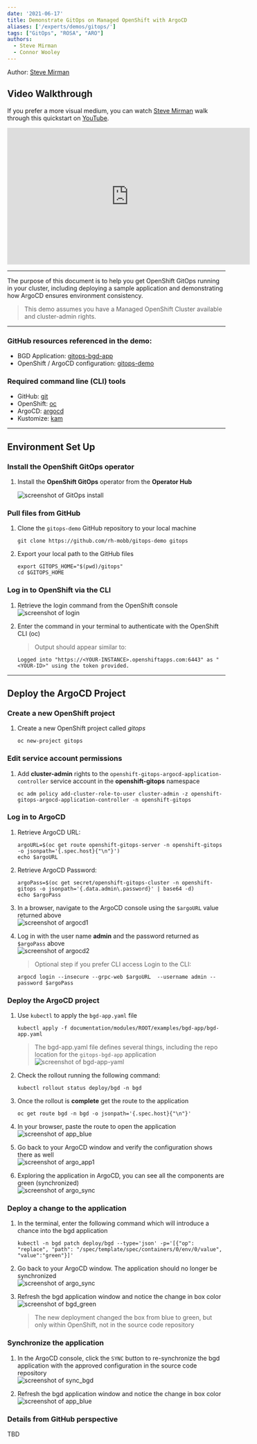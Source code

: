 ```yaml
---
date: '2021-06-17'
title: Demonstrate GitOps on Managed OpenShift with ArgoCD
aliases: ['/experts/demos/gitops/']
tags: ["GitOps", "ROSA", "ARO"]
authors:
  - Steve Mirman
  - Connor Wooley
---
```


Author: [Steve Mirman](https://twitter.com/stevemirman)

## Video Walkthrough

If you prefer a more visual medium, you can watch [Steve Mirman](https://twitter.com/stevemirman) walk through this quickstart on [YouTube](https://www.youtube.com/watch?v=Gi18iemF1yI).

<iframe width="560" height="315" src="https://www.youtube.com/embed/Gi18iemF1yI" title="YouTube video player" frameborder="0" allow="accelerometer; autoplay; clipboard-write; encrypted-media; gyroscope; picture-in-picture" allowfullscreen></iframe>

<hr>

The purpose of this document is to help you get  OpenShift GitOps running in your cluster, including deploying a sample application and demonstrating how ArgoCD ensures environment consistency.

>This demo assumes you have a Managed OpenShift Cluster available and cluster-admin rights.
<hr>

### GitHub resources referenced in the demo:

- BGD Application: [gitops-bgd-app](https://github.com/rh-mobb/gitops-bgd-app) <br>
- OpenShift / ArgoCD configuration:  [gitops-demo](https://github.com/rh-mobb/gitops-demo)

### Required command line (CLI) tools

- GitHub: [git](https://git-scm.com/download/)
- OpenShift: [oc](https://docs.openshift.com/container-platform/4.2/cli_reference/openshift_cli/getting-started-cli.html#cli-installing-cli_cli-developer-commands)
- ArgoCD: [argocd](https://argoproj.github.io/argo-cd/cli_installation/)
- Kustomize: [kam](https://kubectl.docs.kubernetes.io/installation/kustomize/)

<hr>

## Environment Set Up

### Install the OpenShift GitOps operator

1. Install the **OpenShift GitOps** operator from the **Operator Hub**

    ![screenshot of GitOps install](./gitops_operator.png)

### Pull files from GitHub

1. Clone the `gitops-demo` GitHub repository to your local machine
    ```
    git clone https://github.com/rh-mobb/gitops-demo gitops
    ```

2. Export your local path to the GitHub files
    ```
    export GITOPS_HOME="$(pwd)/gitops"
    cd $GITOPS_HOME
    ```

### Log in to OpenShift via the CLI

1. Retrieve the login command from the OpenShift console <br>
    ![screenshot of login](./oc_login.png)

2. Enter the command in your terminal to authenticate with the OpenShift CLI (oc)
    >Output should appear similar to:
    ```
    Logged into "https://<YOUR-INSTANCE>.openshiftapps.com:6443" as "<YOUR-ID>" using the token provided.
    ```
<hr>

## Deploy the ArgoCD Project

### Create a new OpenShift project

1. Create a new OpenShift project called *gitops*
    ```
    oc new-project gitops
    ```

### Edit service account permissions

1. Add **cluster-admin** rights to the `openshift-gitops-argocd-application-controller` service account in the **openshift-gitops** namespace
    ```
    oc adm policy add-cluster-role-to-user cluster-admin -z openshift-gitops-argocd-application-controller -n openshift-gitops
    ```

### Log in to ArgoCD

1. Retrieve ArgoCD URL:
    ```
    argoURL=$(oc get route openshift-gitops-server -n openshift-gitops -o jsonpath='{.spec.host}{"\n"}')
    echo $argoURL
    ```

2. Retrieve ArgoCD Password:
    ```
    argoPass=$(oc get secret/openshift-gitops-cluster -n openshift-gitops -o jsonpath='{.data.admin\.password}' | base64 -d)
    echo $argoPass
    ```

3. In a browser, navigate to the ArgoCD console using the `$argoURL` value returned above <br>
    ![screenshot of argocd1](./argo1.png)

4. Log in with the user name **admin** and the password returned as `$argoPass` above <br>
    ![screenshot of argocd2](./argo2.png)

    >Optional step if you prefer CLI access
Login to the CLI:
    ```
    argocd login --insecure --grpc-web $argoURL  --username admin --password $argoPass
    ```

### Deploy the ArgoCD project

1. Use `kubectl` to apply the `bgd-app.yaml` file
    ```
    kubectl apply -f documentation/modules/ROOT/examples/bgd-app/bgd-app.yaml
    ```
    >The bgd-app.yaml file defines several things, including the repo location for the `gitops-bgd-app` application<br>
    ![screenshot of bgd-app-yaml](./bgd-app-yaml.png)

2. Check the rollout running the following command:
    ```
    kubectl rollout status deploy/bgd -n bgd
    ```

3. Once the rollout is **complete** get the route to the application
    ```
    oc get route bgd -n bgd -o jsonpath='{.spec.host}{"\n"}'
    ```

4. In your browser, paste the route to open the application <br>
    ![screenshot of app_blue](./app_blue.png)

5. Go back to your ArgoCD window and verify the configuration shows there as well <br>
    ![screenshot of argo_app1](./argo_app1.png)

6. Exploring the application in ArgoCD, you can see all the components are green (synchronized) <br>
    ![screenshot of argo_sync](./argo_sync.png)

### Deploy a change to the application

1. In the terminal, enter the following command which will introduce a chance into the bgd application
    ```
    kubectl -n bgd patch deploy/bgd --type='json' -p='[{"op": "replace", "path": "/spec/template/spec/containers/0/env/0/value", "value":"green"}]'
    ```

2. Go back to your ArgoCD window.  The application should no longer be synchronized <br>
    ![screenshot of argo_sync](./argo_out_of_sync.png)

3. Refresh the bgd application window and notice the change in box color<br>
    ![screenshot of bgd_green](./bgd_green.png)
    > The new deployment changed the box from blue to green, but only within OpenShift, not in the source code repository

### Synchronize the application

1. In the ArgoCD console, click the `SYNC` button to re-synchronize the bgd application with the approved configuration in the source code repository <br>
    ![screenshot of sync_bgd](./sync_bgd.png)

2. Refresh the bgd application window and notice the change in box color<br>
    ![screenshot of app_blue](./app_blue.png)

### Details from GitHub perspective
TBD





